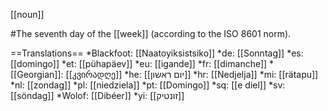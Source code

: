 [[noun]]

#The seventh day of the [[week]] (according to the ISO 8601 norm).

==Translations==
*Blackfoot: [[Naatoyiksistsiko]]
*de: [[Sonntag]]
*es: [[domingo]]
*et: [[pühapäev]]
*eu: [[igande]]
*fr: [[dimanche]]
*[[Georgian]]: [[კვირადღე]]
*he: [[יום ראשון]]
*hr: [[Nedjelja]]
*mi: [[rätapu]]
*nl: [[zondag]]
*pl: [[niedziela]]
*pt: [[Domingo]]
*sq: [[e diel]]
*sv: [[söndag]]
*Wolof: [[Dibéer]]
*yi: [[זונטיק]]